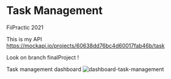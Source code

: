 # Task Management

FiiPractic 2021

This is my API https://mockapi.io/projects/60638dd76bc4d60017fab46b/task

Look on branch finalProject !

Task management dashboard
![dashboard-task-management](https://user-images.githubusercontent.com/51707553/110141531-e8170800-7ddd-11eb-9658-188cbf2e3d98.png)
